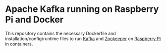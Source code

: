 # Apache Kafka running on Raspberry Pi and Docker

This repository contains the necessary Dockerfile and
installation/config/runtime files to run [Kafka] and [Zookeeper] on [Raspberry Pi] in containers.


[Docker]: http://www.docker.io
[Kafka]: http://kafka.apache.org
[Zookeeper]: https://zookeeper.apache.org
[Raspberry Pi]: https://www.raspberrypi.org
